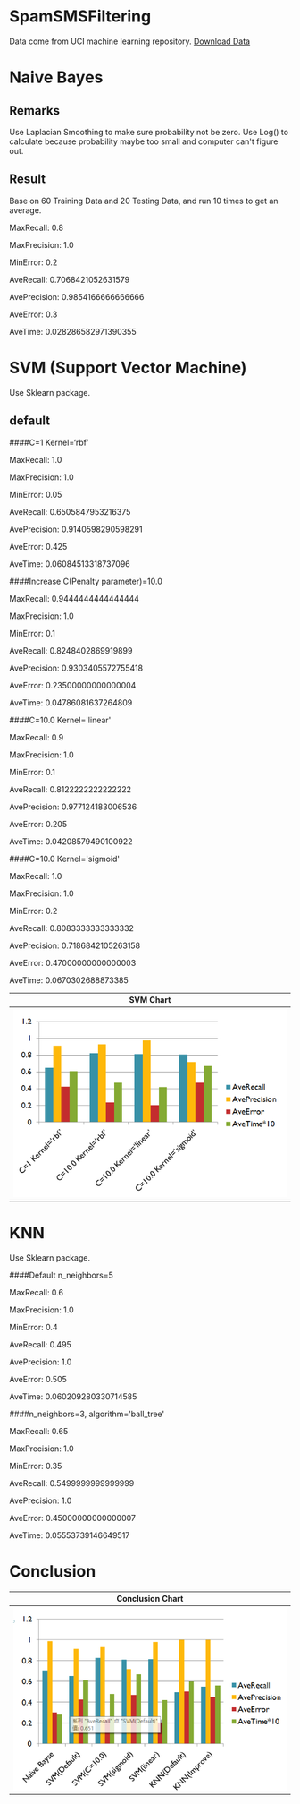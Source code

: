 SpamSMSFiltering
=========

Data come from UCI machine learning repository.
[Download Data](https://archive.ics.uci.edu/ml/datasets/SMS+Spam+Collection)

Naive Bayes
===

Remarks
---

Use Laplacian  Smoothing to make sure probability not be zero.
Use Log() to calculate because probability maybe too small and computer can't figure out. 

Result
---

Base on 60 Training Data and 20 Testing Data, and run 10 times to get an average.

MaxRecall: 0.8

MaxPrecision: 1.0

MinError: 0.2

AveRecall: 0.7068421052631579

AvePrecision: 0.9854166666666666

AveError: 0.3

AveTime: 0.028286582971390355

SVM (Support Vector Machine)
===

Use Sklearn package.

default
---

####C=1 Kernel=‘rbf’

MaxRecall: 1.0

MaxPrecision: 1.0

MinError: 0.05

AveRecall: 0.6505847953216375

AvePrecision: 0.9140598290598291

AveError: 0.425

AveTime: 0.06084513318737096

####Increase C(Penalty parameter)=10.0

MaxRecall: 0.9444444444444444

MaxPrecision: 1.0

MinError: 0.1

AveRecall: 0.8248402869919899

AvePrecision: 0.9303405572755418

AveError: 0.23500000000000004

AveTime: 0.04786081637264809

####C=10.0 Kernel='linear'

MaxRecall: 0.9

MaxPrecision: 1.0

MinError: 0.1

AveRecall: 0.8122222222222222

AvePrecision: 0.977124183006536

AveError: 0.205

AveTime: 0.04208579490100922

####C=10.0 Kernel='sigmoid'

MaxRecall: 1.0

MaxPrecision: 1.0

MinError: 0.2

AveRecall: 0.8083333333333332

AvePrecision: 0.7186842105263158

AveError: 0.47000000000000003

AveTime: 0.0670302688873385

|               SVM Chart            |
|:----------------------------------:|
| ![Simple Example](pic/SVM.png)     |

KNN
===
Use Sklearn package.

####Default n_neighbors=5

MaxRecall: 0.6

MaxPrecision: 1.0

MinError: 0.4

AveRecall: 0.495

AvePrecision: 1.0

AveError: 0.505

AveTime: 0.060209280330714585

####n_neighbors=3, algorithm='ball_tree'

MaxRecall: 0.65

MaxPrecision: 1.0

MinError: 0.35

AveRecall: 0.5499999999999999

AvePrecision: 1.0

AveError: 0.45000000000000007

AveTime: 0.05553739146649517

Conclusion
====

|        Conclusion Chart            |
|:----------------------------------:|
| ![Conclusion](pic/Conclusion.png)  |
